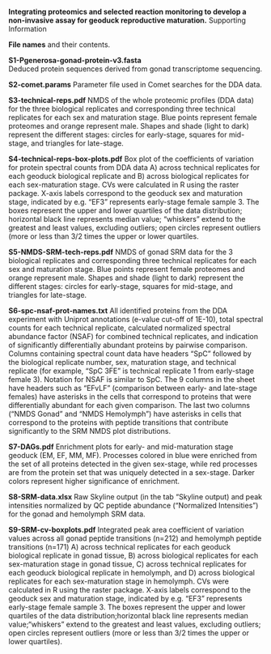 **Integrating proteomics and selected reaction monitoring to develop a non-invasive assay for geoduck reproductive maturation.**
Supporting Information


**File names** and their contents.


**S1-Pgenerosa-gonad-protein-v3.fasta**  
Deduced protein sequences derived from gonad transcriptome sequencing.


**S2-comet.params** 
Parameter file used in Comet searches for the DDA data.


**S3-technical-reps.pdf**
NMDS of  the whole proteomic profiles (DDA data) for the three biological replicates and corresponding three technical replicates for each sex and maturation stage. Blue points represent female proteomes and orange represent male. Shapes and shade (light to dark) represent the different stages: circles for early-stage, squares for mid-stage, and triangles for late-stage.


**S4-technical-reps-box-plots.pdf**
Box plot of the coefficients of variation for protein spectral counts from DDA data A) across technical replicates for each geoduck biological replicate and B) across biological replicates for each sex-maturation stage. CVs were calculated in R using the raster package. X-axis labels correspond to the geoduck sex and maturation stage, indicated by e.g. “EF3” represents early-stage female sample 3. The boxes represent the upper and lower quartiles of the data distribution; horizontal black line represents median value; “whiskers” extend to the greatest and least values, excluding outliers; open circles represent outliers (more or less than 3/2 times the upper or lower quartiles.


**S5-NMDS-SRM-tech-reps.pdf**
NMDS of gonad SRM data for the 3 biological replicates and corresponding three technical replicates for each sex and maturation stage. Blue points represent female proteomes and orange represent male. Shapes and shade (light to dark) represent the different stages: circles for early-stage, squares for mid-stage, and triangles for late-stage.


**S6-spc-nsaf-prot-names.txt**
All identified proteins from the DDA experiment with Uniprot annotations (e-value cut-off of 1E-10), total spectral counts for each technical replicate, calculated normalized spectral abundance factor (NSAF) for combined technical replicates, and indication of significantly differentially abundant proteins by pairwise comparison. Columns containing spectral count data have headers “SpC” followed by the biological replicate number, sex, maturation stage, and technical replicate (for example, “SpC 3FE” is technical replicate 1 from early-stage female 3). Notation for NSAF is similar to SpC. The 9 columns in the sheet have headers such as “EFvLF” (comparison between early- and late-stage females) have asterisks in the cells that correspond to proteins that were differentially abundant for each given comparison. The last two columns (“NMDS Gonad” and “NMDS Hemolymph”) have asterisks in cells that correspond to the proteins with peptide transitions that contribute significantly to the SRM NMDS plot distributions.


**S7-DAGs.pdf**
Enrichment plots for early- and mid-maturation stage geoduck (EM, EF, MM, MF). Processes colored in blue were enriched from the set of all proteins detected in the given sex-stage, while red processes are from the protein set that was uniquely detected in a sex-stage. Darker colors represent higher significance of enrichment.


**S8-SRM-data.xlsx**
Raw Skyline output (in the tab “Skyline output) and peak intensities normalized by QC peptide abundance (“Normalized Intensities”) for the gonad and hemolymph SRM data. 


**S9-SRM-cv-boxplots.pdf**
Integrated peak area coefficient of variation values across all gonad peptide transitions (n=212) and hemolymph peptide transitions (n=171) A) across technical replicates for each geoduck biological replicate in gonad tissue, B) across biological replicates for each sex-maturation stage in gonad tissue, C) across technical replicates for each geoduck biological replicate in hemolymph, and D) across biological replicates for each sex-maturation stage in hemolymph. CVs were calculated in R using the raster package. X-axis labels correspond to the geoduck sex and maturation stage, indicated by e.g. “EF3” represents early-stage female sample 3. The boxes represent the upper and lower quartiles of the data distribution;horizontal black line represents median value;“whiskers” extend to the greatest and least values, excluding outliers; open circles represent outliers (more or less than 3/2 times the upper or lower quartiles).




